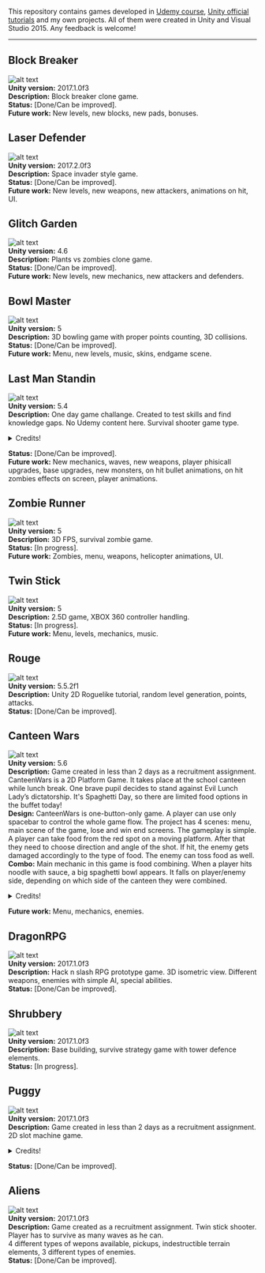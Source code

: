 This repository contains games developed in [Udemy course](https://www.udemy.com/unitycourse/learn/v4/), [Unity official tutorials](https://unity3d.com/learn/tutorials) and my own projects.
All of them were created in Unity and Visual Studio 2015.
Any feedback is welcome!  

---

## Block Breaker
![alt text](https://github.com/pkupilas/Games/blob/master/_Resources/blockgif.gif?raw=true "Block Breaker demo game")  
**Unity version:** 2017.1.0f3  
**Description:** Block breaker clone game.   
**Status:** [Done/Can be improved].  
**Future work:** New levels, new blocks, new pads, bonuses.  

## Laser Defender
![alt text](https://github.com/pkupilas/Games/blob/master/_Resources/lasergif.gif?raw=true "Laser Defender demo game")  
**Unity version:** 2017.2.0f3  
**Description:** Space invader style game.  
**Status:** [Done/Can be improved].  
**Future work:** New levels, new weapons, new attackers, animations on hit, UI.  

## Glitch Garden
![alt text](https://github.com/pkupilas/Games/blob/master/_Resources/glitchgif.gif?raw=true "Glitch Garden demo game")  
**Unity version:** 4.6  
**Description:** Plants vs zombies clone game.  
**Status:** [Done/Can be improved].  
**Future work:** New levels, new mechanics, new attackers and defenders.  

## Bowl Master
![alt text](https://github.com/pkupilas/Games/blob/master/_Resources/bowlgif.gif?raw=true "Bowl Master demo game")  
**Unity version:** 5  
**Description:** 3D bowling game with proper points counting, 3D collisions.  
**Status:** [Done/Can be improved].  
**Future work:** Menu, new levels, music, skins, endgame scene.

## Last Man Standin  
![alt text](https://github.com/pkupilas/Games/blob/master/_Resources/lastmanstandingif.gif?raw=true "Last Man Standin demo game")  
**Unity version:** 5.4  
**Description:** One day game challange. Created to test skills and find knowledge gaps. No Udemy content here. Survival shooter game type.  

<details>  
  <summary>Credits!</summary>

    Zombie sprites:  
    Riley Gombart from opengameart.org  

    Base sprite:  
    prushik from opengameart.org  

    Player sprite:  
    Riley Gombart from opengameart.org  

    Font:  
    Patrick Broderick from dafont.com  

    Background main menu sprite:  
    ansimuz from opengameart.org  

    Background music:  
    Dan Knoflicek from opengameart.org  

    Zombie sound:  
    Vinrax from opengameart.org  

    Background game over scene sprite:  
    mikegi from pixabay.com  
    
    Advice:
    Maja Szlesińska
</details>  

**Status:** [Done/Can be improved].  
**Future work:** New mechanics, waves, new weapons, player phisicall upgrades, base upgrades, new monsters, on hit bullet animations, on hit zombies effects on screen, player animations.  

## Zombie Runner
![alt text](https://github.com/pkupilas/Games/blob/master/_Resources/zombierunnergif.gif?raw=true "Zombie Runner demo game")  
**Unity version:** 5  
**Description:** 3D FPS, survival zombie game.  
**Status:** [In progress].  
**Future work:** Zombies, menu, weapons, helicopter animations, UI.  

## Twin Stick
![alt text](https://github.com/pkupilas/Games/blob/master/_Resources/twinstickgif.gif?raw=true "Twin Stick demo game")  
**Unity version:** 5  
**Description:** 2.5D game, XBOX 360 controller handling.  
**Status:** [In progress].  
**Future work:** Menu, levels, mechanics, music.  

## Rouge
![alt text](https://github.com/pkupilas/Games/blob/master/_Resources/rougegif.gif?raw=true "Rouge demo game")  
**Unity version:** 5.5.2f1  
**Description:** Unity 2D Roguelike tutorial, random level generation, points, attacks.  
**Status:** [Done/Can be improved].  

## Canteen Wars 
![alt text](https://github.com/pkupilas/Games/blob/master/_Resources/canteenwarsgif.gif?raw=true "Canteen Wars demo game")  
**Unity version:** 5.6  
**Description:** Game created in less than 2 days as a recruitment assignment. CanteenWars is a 2D Platform Game. It takes place at the school
canteen while lunch break. One brave pupil decides to stand against Evil Lunch
Lady’s dictatorship. It's Spaghetti Day, so there are limited food options in the buffet
today!  
**Design:** CanteenWars is one-button-only game. A player can use only spacebar to
control the whole game flow. The project has 4 scenes: menu, main scene of the
game, lose and win end screens. The gameplay is simple. A player can take food
from the red spot on a moving platform. After that they need to choose direction and
angle of the shot. If hit, the enemy gets damaged accordingly to the type of food. The
enemy can toss food as well.  
**Combo:** Main mechanic in this game is food combining. When a player hits noodle
with sauce, a big spaghetti bowl appears. It falls on player/enemy side, depending on
which side of the canteen they were combined.  
<details>  
  <summary>Credits!</summary>

    Player and enemy sprite  
    https://www.spriters-resource.com/pc_computer/lisathepainfulrpg/sheet/69020/  

    Canteen background  
    https://www.spriters-resource.com/game_boy_advance/msadv/sheet/86971/  

    Background music created by me at increadibox.  
    http://www.incredibox.com/  

    Font Liquidism by Pizzadude  
    http://www.dafont.com/pizzadude.d5  

    Food sprites by John2k4  
    https://www.spriters-resource.com/wii/bubbobplus/sheet/42891/  
    
    Advice:  
    Maja Szlesińska  
</details>  

**Future work:** Menu, mechanics, enemies.  

## DragonRPG  
![alt text](https://github.com/pkupilas/Games/blob/master/_Resources/dragonrpggif.gif?raw=true "DragonRPG demo game")  
**Unity version:** 2017.1.0f3    
**Description:** Hack n slash RPG prototype game. 3D isometric view. Different weapons, enemies with simple AI, special abilities.  
**Status:** [Done/Can be improved].  

## Shrubbery  
![alt text](https://github.com/pkupilas/Games/blob/master/_Resources/shrubberygif.gif?raw=true "Shrubbery demo game")  
**Unity version:** 2017.1.0f3    
**Description:** Base building, survive strategy game with tower defence elements.  
**Status:** [In progress].  

## Puggy  
![alt text](https://github.com/pkupilas/Games/blob/master/_Resources/puggygif.gif?raw=true "Puggy demo game")  
**Unity version:** 2017.1.0f3    
**Description:** Game created in less than 2 days as a recruitment assignment. 2D slot machine game.  
<details>  
	<summary>Credits!</summary>

	Music:  
	Space Chicks And Bill (with Javolenus) by Speck (c) copyright 2017 Licensed under a Creative Commons Attribution Noncommercial  (3.0) license. http://dig.ccmixter.org/files/speck/56288 Ft: Martijn de Boer, billraydrums, Javolenus  

	Font:  
	Casino Queen by graphicpeace http://www.dafont.com/casino-queen.font  

	Slot machine sounds:  
	lukaso https://freesound.org/people/lukaso/sounds/69688/  
	CastleofSamples https://freesound.org/people/CastleofSamples/sounds/145392/  

	Sprites:  
	Reality games https://wearerealitygames.com/  
</details>  

**Status:** [Done/Can be improved].  

## Aliens  
![alt text](https://github.com/pkupilas/Games/blob/master/_Resources/aliensgif.gif?raw=true "Aliens demo game")  
**Unity version:** 2017.1.0f3    
**Description:** Game created as a recruitment assignment. Twin stick shooter. Player has to survive as many waves as he can.  
4 different types of wepons available, pickups, indestructible terrain elements, 3 different types of enemies.  
**Status:** [Done/Can be improved].  